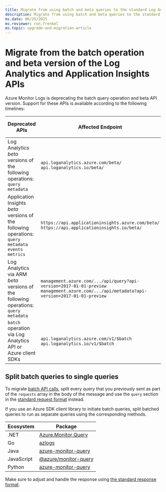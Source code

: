 ```yaml
---
title: Migrate from using batch and beta queries to the standard Log Analytics query API 
description: Migrate from using batch and beta queries to the standard query API.
ms.date: 06/25/2025
ms.reviewer: ron.frenkel
ms.topic: upgrade-and-migration-article
---
```


# Migrate from the batch operation and beta version of the Log Analytics and Application Insights APIs

Azure Monitor Logs is deprecating the batch query operation and beta API version. Support for these APIs is available according to the following timelines:

| Deprecated APIs | Affected Endpoint | Support cutoff date | Migration steps |
|---|---|---|---|
| Log Analytics *beta* versions of the following operations:</br>`query`</br>`metadata`| `api.loganalytics.azure.com/beta/`</br>`api.loganalytics.io/beta/` | March 31, 2026 | Change path to *v1*</br>See examples of the [format](request-format.md#public-api-format) in the [Azure REST API reference](/rest/api/loganalytics/operation-groups?view=rest-loganalytics-2022-10-27-preview) or [Azure OpenAPI specification](https://github.com/Azure/azure-rest-api-specs/blob/main/specification/operationalinsights/data-plane/Microsoft.OperationalInsights/stable/v1/OperationalInsights.json)  |
| Application Insights *beta* versions of the following operations:</br>`query`</br>`metadata`</br>`events`</br>`metrics` | `https://api.applicationinsights.azure.com/beta/`</br>`https://api.applicationinsights.io/beta/` | March 31, 2026 | Change path to *v1*</br>See examples of the format in the [Azure REST API reference](/rest/api/application-insights/operation-groups?view=rest-application-insights-v1) or [Azure OpenAI specification] (https://github.com/Azure/azure-rest-api-specs/blob/main/specification/applicationinsights/data-plane/Microsoft.Insights/preview/v1/AppInsights.json) |
| Log Analytics via ARM *beta* versions of the following operations:</br>`query`</br>`metadata` | `management.azure.com/.../api/query?api-version=2017-01-01-preview`</br>`management.azure.com/.../api/metadata?api-version=2017-01-01-preview` | March 31, 2026 | Switch to the Log Analytics API and use the *v1* path |
| `batch` operation via Log Analytics API or Azure client SDKs | `api.loganalytics.azure.com/v1/$batch`</br>`api.loganalytics.io/v1/$batch` | March 31, 2028 | [Split batch queries into single queries](#split-batch-queries-to-single-queries) |


## Split batch queries to single queries

To migrate [batch API calls](batch-queries.md), split every query that you previously sent as part of the `requests` array in the body of the message and use the `query` section in the [standard request format](request-format.md) instead.

If you use an Azure SDK client library to initiate batch queries, split batched queries to run as separate queries using the corresponding methods.

| Ecosystem  | Package                                                                                                |
|------------|--------------------------------------------------------------------------------------------------------|
| .NET       | [Azure.Monitor.Query](/dotnet/api/overview/azure/monitor.query-readme)                                 |
| Go         | [azlogs](https://pkg.go.dev/github.com/Azure/azure-sdk-for-go/sdk/monitor/query/azlogs#section-readme) |
| Java       | [azure-monitor-query](/java/api/overview/azure/monitor-query-readme)                                   |
| JavaScript | [@azure/monitor-query](/javascript/api/overview/azure/monitor-query-readme)                            |
| Python     | [azure-monitor-query](/python/api/overview/azure/monitor-query-readme)                                 |

Make sure to adjust and handle the response using [the standard response format](response-format.md).
